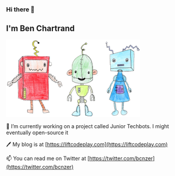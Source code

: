 ### Hi there 👋

## I'm Ben Chartrand

![Junior Techbots](https://github.com/bcnzer/bcnzer/blob/bcnzer-patch-1/robots%20small.png?raw=true)

🔭 I’m currently working on a project called Junior Techbots. I might eventually open-source it

🖊 My blog is at [https://liftcodeplay.com](https://liftcodeplay.com)

📫 You can read me on Twitter at [https://twitter.com/bcnzer](https://twitter.com/bcnzer)

<!--
**bcnzer/bcnzer** is a ✨ _special_ ✨ repository because its `README.md` (this file) appears on your GitHub profile.

Here are some ideas to get you started:

- 🔭 I’m currently working on ...
- 🌱 I’m currently learning ...
- 👯 I’m looking to collaborate on ...
- 🤔 I’m looking for help with ...
- 💬 Ask me about ...
- 📫 How to reach me: ...
- 😄 Pronouns: ...
- ⚡ Fun fact: ...
-->

